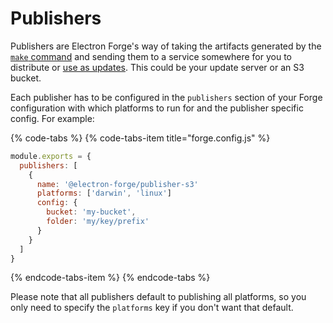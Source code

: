 # Publishers

Publishers are Electron Forge's way of taking the artifacts generated by the [`make` command](../makers/) and sending them to a service somewhere for you to distribute or [use as updates](../../advanced/auto-update.md). This could be your update server or an S3 bucket.

Each publisher has to be configured in the `publishers` section of your Forge configuration with which platforms to run for and the publisher specific config. For example:

{% code-tabs %}
{% code-tabs-item title="forge.config.js" %}
```javascript
module.exports = {
  publishers: [
    {
      name: '@electron-forge/publisher-s3'
      platforms: ['darwin', 'linux']
      config: {
        bucket: 'my-bucket',
        folder: 'my/key/prefix'
      }
    }
  ]
}
```
{% endcode-tabs-item %}
{% endcode-tabs %}

Please note that all publishers default to publishing all platforms, so you only need to specify the `platforms` key if you don't want that default.

